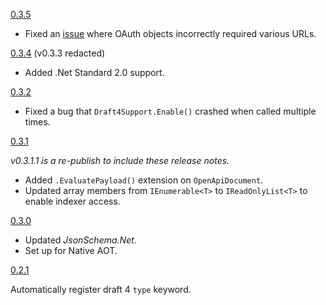 [0.3.5](https://github.com/gregsdennis/Graeae/pull/14)

- Fixed an [issue](https://github.com/gregsdennis/Graeae/issues/13) where OAuth objects incorrectly required various URLs.

[0.3.4](https://github.com/gregsdennis/Graeae/commit/f3f6bb0c4ec29879f8fb24573900f51f61e0bfae) (v0.3.3 redacted)

- Added .Net Standard 2.0 support.

[0.3.2](https://github.com/gregsdennis/Graeae/pull/11)

- Fixed a bug that `Draft4Support.Enable()` crashed when called multiple times.

[0.3.1](https://github.com/gregsdennis/Graeae/pull/10)

_v0.3.1.1 is a re-publish to include these release notes._

- Added `.EvaluatePayload()` extension on `OpenApiDocument`.
- Updated array members from `IEnumerable<T>` to `IReadOnlyList<T>` to enable indexer access.

[0.3.0](https://github.com/gregsdennis/Graeae/pull/6)

- Updated _JsonSchema.Net_.
- Set up for Native AOT.

[0.2.1](https://github.com/gregsdennis/Graeae/pull/4)

Automatically register draft 4 `type` keyword.